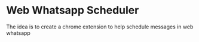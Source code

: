 # Web Whatsapp Scheduler

The idea is to create a chrome extension to help schedule messages in web whatsapp
